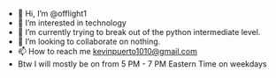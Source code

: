 - 👋 Hi, I’m @offlight1
- 👀 I’m interested in technology
- 🌱 I’m currently trying to break out of the python intermediate level.
- 💞️ I’m looking to collaborate on nothing.
- 📫 How to reach me kevinpuerto1010@gmail.com
- Btw I will mostly be on from 5 PM - 7 PM Eastern Time on weekdays

<!---
offlight1/offlight1 is a ✨ special ✨ repository because its `README.md` (this file) appears on your GitHub profile.
You can click the Preview link to take a look at your changes.
--->
